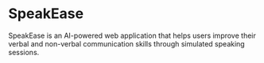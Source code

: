 # SpeakEase
SpeakEase is an AI-powered web application that helps users improve their verbal and non-verbal communication skills through simulated speaking sessions.
